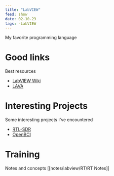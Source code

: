 ```yaml
---
title: "LabVIEW"
feed: show
date: 02-10-23
tags: -LabVIEW
---
```

My favorite programming language
# Good links
Best resources
- [LabVIEW Wiki](https://labviewwiki.org/wiki/Home)
- [LAVA](https://lavag.org/)

# Interesting Projects
Some interesting projects I've encountered
- [RTL-SDR](notes/RTLSDR/LabVIEW-RTL-SDR-Resources.md)
- [OpenBCI](notes/openBCI/OpenBCI.md)

# Training
Notes and concepts
[[notes/labview/RT/RT Notes]]